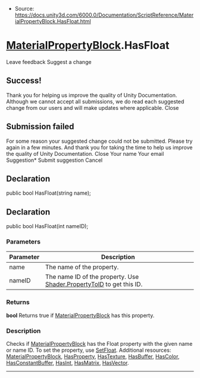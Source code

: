 * Source: https://docs.unity3d.com/6000.0/Documentation/ScriptReference/MaterialPropertyBlock.HasFloat.html

#  [MaterialPropertyBlock](https://docs.unity3d.com/6000.0/Documentation/ScriptReference/MaterialPropertyBlock.html).HasFloat
Leave feedback
Suggest a change
## Success!
Thank you for helping us improve the quality of Unity Documentation. Although we cannot accept all submissions, we do read each suggested change from our users and will make updates where applicable.
Close
## Submission failed
For some reason your suggested change could not be submitted. Please <a>try again</a> in a few minutes. And thank you for taking the time to help us improve the quality of Unity Documentation.
Close
Your name Your email Suggestion* Submit suggestion
Cancel
## Declaration
public bool HasFloat(string name); 
## Declaration
public bool HasFloat(int nameID); 
### Parameters
Parameter | Description  
---|---  
name | The name of the property.  
nameID | The name ID of the property. Use [Shader.PropertyToID](https://docs.unity3d.com/6000.0/Documentation/ScriptReference/Shader.PropertyToID.html) to get this ID.  
### Returns
**bool** Returns true if [MaterialPropertyBlock](https://docs.unity3d.com/6000.0/Documentation/ScriptReference/MaterialPropertyBlock.html) has this property. 
### Description
Checks if [MaterialPropertyBlock](https://docs.unity3d.com/6000.0/Documentation/ScriptReference/MaterialPropertyBlock.html) has the Float property with the given name or name ID. To set the property, use [SetFloat](https://docs.unity3d.com/6000.0/Documentation/ScriptReference/MaterialPropertyBlock.SetFloat.html).
Additional resources: [MaterialPropertyBlock](https://docs.unity3d.com/6000.0/Documentation/ScriptReference/MaterialPropertyBlock.html), [HasProperty](https://docs.unity3d.com/6000.0/Documentation/ScriptReference/MaterialPropertyBlock.HasProperty.html), [HasTexture](https://docs.unity3d.com/6000.0/Documentation/ScriptReference/MaterialPropertyBlock.HasTexture.html), [HasBuffer](https://docs.unity3d.com/6000.0/Documentation/ScriptReference/MaterialPropertyBlock.HasBuffer.html), [HasColor](https://docs.unity3d.com/6000.0/Documentation/ScriptReference/MaterialPropertyBlock.HasColor.html), [HasConstantBuffer](https://docs.unity3d.com/6000.0/Documentation/ScriptReference/MaterialPropertyBlock.HasConstantBuffer.html), [HasInt](https://docs.unity3d.com/6000.0/Documentation/ScriptReference/MaterialPropertyBlock.HasInt.html), [HasMatrix](https://docs.unity3d.com/6000.0/Documentation/ScriptReference/MaterialPropertyBlock.HasMatrix.html), [HasVector](https://docs.unity3d.com/6000.0/Documentation/ScriptReference/MaterialPropertyBlock.HasVector.html).
* * *
